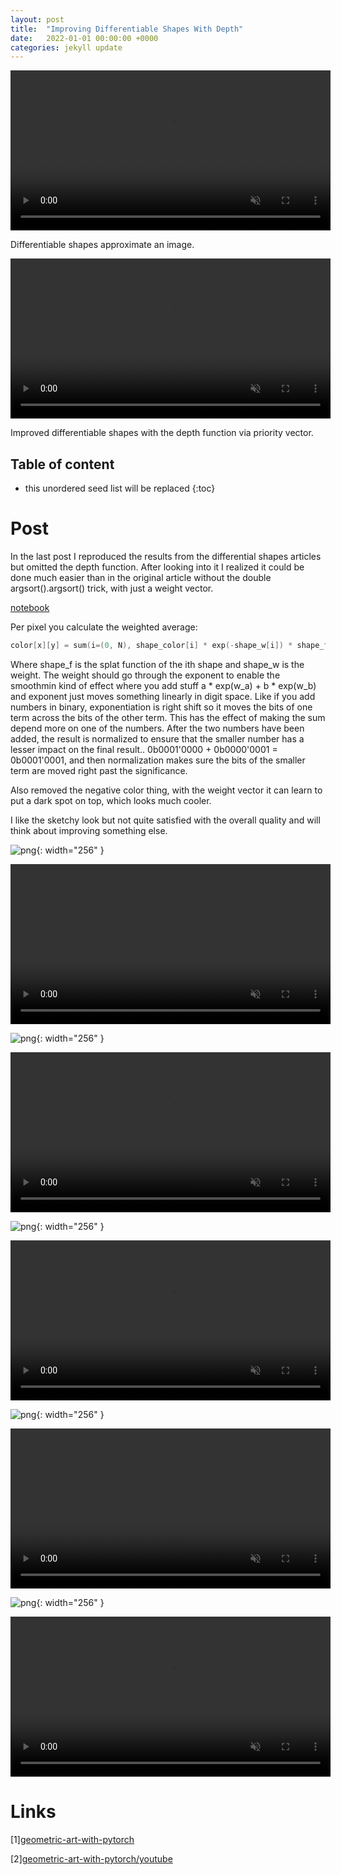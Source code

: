 ```yaml
---
layout: post
title:  "Improving Differentiable Shapes With Depth"
date:   2022-01-01 00:00:00 +0000
categories: jekyll update
---
```


<script type="text/x-mathjax-config">
  MathJax.Hub.Config({
    tex2jax: {
      skipTags: ['script', 'noscript', 'style', 'textarea', 'pre'],
      inlineMath: [['$$','$$']]
    }
  });
</script>
<script src="https://cdn.mathjax.org/mathjax/latest/MathJax.js?config=TeX-AMS-MML_HTMLorMML" type="text/javascript"></script>

<video height="256" autoplay loop muted>
<source src="/assets/ml_image_splats/experiment_video_1.mp4" type="video/mp4">
</video>

Differentiable shapes approximate an image.

<video height="256" autoplay loop muted>
<source src="/assets/ml_image_splats_2/experiment_video_1.mp4" type="video/mp4">
</video>

Improved differentiable shapes with the depth function via priority vector.

## Table of content
* this unordered seed list will be replaced
{:toc}

# Post

In the last post I reproduced the results from the differential shapes articles but omitted the depth function. After looking into it I realized it could be done much easier than in the original article without the double argsort().argsort() trick, with just a weight vector.

[notebook](/assets/ml_image_splats_2/experiment.html)  

Per pixel you calculate the weighted average:

```c++
color[x][y] = sum(i=(0, N), shape_color[i] * exp(-shape_w[i]) * shape_f[i][x][y]) / sum(i=(0, N), exp(-shape_w[i]) * shape_f[i][x][y])
```

Where shape_f is the splat function of the ith shape and shape_w is the weight. The weight should go through the exponent to enable the smoothmin kind of effect where you add stuff a * exp(w_a) + b * exp(w_b) and exponent just moves something linearly in digit space. Like if you add numbers in binary, exponentiation is right shift so it moves the bits of one term across the bits of the other term. This has the effect of making the sum depend more on one of the numbers. After the two numbers have been added, the result is normalized to ensure that the smaller number has a lesser impact on the final result.. 0b0001'0000 + 0b0000'0001 = 0b0001'0001, and then normalization makes sure the bits of the smaller term are moved right past the significance.

Also removed the negative color thing, with the weight vector it can learn to put a dark spot on top, which looks much cooler.

I like the sketchy look but not quite satisfied with the overall quality and will think about improving something else.

![png](/assets/ml_image_splats_2/example_input_2.png){: width="256" }

<video height="256" autoplay loop muted>
<source src="/assets/ml_image_splats_2/experiment_video_2.mp4" type="video/mp4">
</video>

![png](/assets/ml_image_splats_2/example_input_3.png){: width="256" }

<video height="256" autoplay loop muted>
<source src="/assets/ml_image_splats_2/experiment_video_3.mp4" type="video/mp4">
</video>


![png](/assets/ml_image_splats_2/example_input_4.png){: width="256" }

<video height="256" autoplay loop muted>
<source src="/assets/ml_image_splats_2/experiment_video_4.mp4" type="video/mp4">
</video>


![png](/assets/ml_image_splats_2/example_input_5.png){: width="256" }

<video height="256" autoplay loop muted>
<source src="/assets/ml_image_splats_2/experiment_video_5.mp4" type="video/mp4">
</video>

![png](/assets/ml_image_splats_2/example_input_6.png){: width="256" }

<video height="256" autoplay loop muted>
<source src="/assets/ml_image_splats_2/experiment_video_6.mp4" type="video/mp4">
</video>

# Links

[1][geometric-art-with-pytorch][1]

[1]: https://towardsdatascience.com/geometric-art-with-pytorch-c6d92bf3e320/

[2][geometric-art-with-pytorch/youtube][2]

[2]: https://www.youtube.com/watch?v=OSA5fZZwEW4/

<script src="https://utteranc.es/client.js"
        repo="aschrein/aschrein.github.io"
        issue-term="pathname"
        theme="github-dark"
        crossorigin="anonymous"
        async>
</script>